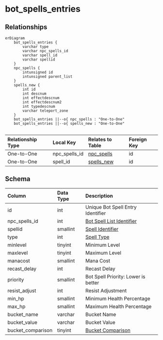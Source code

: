 # bot_spells_entries

## Relationships

```mermaid
erDiagram
    bot_spells_entries {
        varchar type
        varchar npc_spells_id
        varchar spell_id
        varchar spellid
    }
    npc_spells {
        intunsigned id
        intunsigned parent_list
    }
    spells_new {
        int id
        int descnum
        int effectdescnum
        int effectdescnum2
        int typedescnum
        varchar teleport_zone
    }
    bot_spells_entries ||--o{ npc_spells : "One-to-One"
    bot_spells_entries ||--o{ spells_new : "One-to-One"


```


| Relationship Type | Local Key | Relates to Table | Foreign Key |
| :--- | :--- | :--- | :--- |
| One-to-One | npc_spells_id | [npc_spells](../../schema/npcs/npc_spells.md) | id |
| One-to-One | spell_id | [spells_new](../../schema/spells/spells_new.md) | id |


## Schema

| Column | Data Type | Description |
| :--- | :--- | :--- |
| id | int | Unique Bot Spell Entry Identifier |
| npc_spells_id | int | [Bot Spell List Identifier](../../../../categories/spells/bot-spell-list-ids) |
| spellid | smallint | [Spell Identifier](../../schema/spells/spells_new.md) |
| type | int | [Spell Type](../../../../categories/spells/spell-types) |
| minlevel | tinyint | Minimum Level |
| maxlevel | tinyint | Maximum Level |
| manacost | smallint | Mana Cost |
| recast_delay | int | Recast Delay |
| priority | smallint | Bot Spell Priority: Lower is better |
| resist_adjust | int | Resist Adjustment |
| min_hp | smallint | Minimum Health Percentage |
| max_hp | smallint | Maximum Health Percentage |
| bucket_name | varchar | Bucket Name |
| bucket_value | varchar | Bucket Value |
| bucket_comparison | tinyint | [Bucket Comparison](../../../../server/scripting/merchant-data-buckets) |

